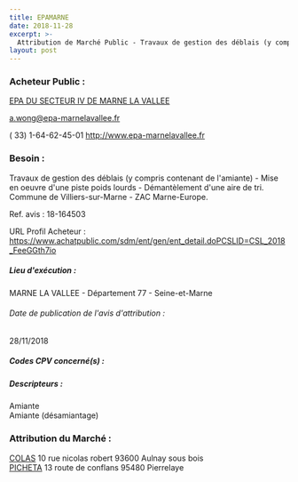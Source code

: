 ```yaml
---
title: EPAMARNE
date: 2018-11-28
excerpt: >-
  Attribution de Marché Public - Travaux de gestion des déblais (y compris contenant de l'amiante) - Mise en oeuvre d'une piste poids lourds - Démantèlement d'une aire de tri.
layout: post
---
```


### Acheteur Public : 
<a href="/acheteur-34/siren-342123361"> EPA DU SECTEUR IV DE MARNE LA VALLEE</a><br/>



a.wong@epa-marnelavallee.fr

( 33) 1-64-62-45-01
http://www.epa-marnelavallee.fr
### Besoin :

Travaux de gestion des déblais (y compris contenant de l'amiante) - Mise en oeuvre d'une piste poids lourds - Démantèlement d'une aire de tri. Commune de Villiers-sur-Marne - ZAC Marne-Europe.

Ref. avis : 18-164503

URL Profil Acheteur : https://www.achatpublic.com/sdm/ent/gen/ent_detail.doPCSLID=CSL_2018_FeeGGth7io

##### Lieu d'exécution :

MARNE LA VALLEE - Département 77 - Seine-et-Marne

###### Date de publication de l'avis d'attribution : 
28/11/2018

##### Codes CPV concerné(s) :

##### Descripteurs :
Amiante <br/>
Amiante (désamiantage) <br/>

### Attribution du Marché :
<a href="/entreprise-255/siren-329198337"> COLAS</a>    10 rue nicolas robert 93600 Aulnay sous bois <br/>
<a href="/entreprise-254/siren-317896652"> PICHETA</a>    13 route de conflans 95480 Pierrelaye <br/>
